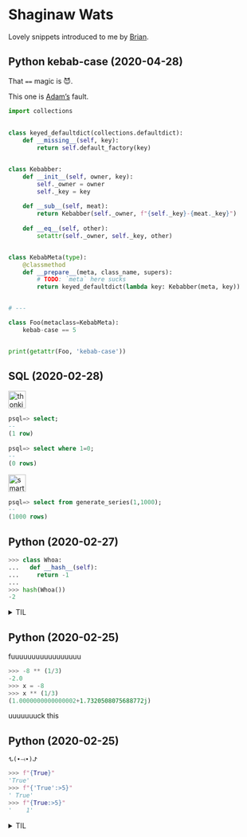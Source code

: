 # Shaginaw Wats

Lovely snippets introduced to me by [Brian](https://github.com/orez-).

## Python kebab-case (2020-04-28)

That `==` magic is 😈.

This one is [Adam’s](https://github.com/adam410) fault.

```python
import collections
​
​
class keyed_defaultdict(collections.defaultdict):
    def __missing__(self, key):
        return self.default_factory(key)


class Kebabber:
    def __init__(self, owner, key):
        self._owner = owner
        self._key = key
​
    def __sub__(self, meat):
        return Kebabber(self._owner, f"{self._key}-{meat._key}")
​
    def __eq__(self, other):
        setattr(self._owner, self._key, other)


class KebabMeta(type):
    @classmethod
    def __prepare__(meta, class_name, supers):
        # TODO: `meta` here sucks
        return keyed_defaultdict(lambda key: Kebabber(meta, key))


# ---

class Foo(metaclass=KebabMeta):
    kebab-case == 5


print(getattr(Foo, 'kebab-case'))
```

## SQL (2020-02-28)

<img src=https://user-images.githubusercontent.com/154988/75563908-29314b00-5a19-11ea-80bc-90b054c0e17a.png alt="thonkings" width=35>

```sql
psql=> select;
--
(1 row)
​
psql=> select where 1=0;
--
(0 rows)
```

<img src=https://user-images.githubusercontent.com/154988/75563929-377f6700-5a19-11ea-9e8c-3ab366ea7bf2.png alt="smart" width=35>

```sql
psql=> select from generate_series(1,1000);
--
(1000 rows)
```

## Python (2020-02-27)

```py
>>> class Whoa:
...   def __hash__(self):
...     return -1
...
>>> hash(Whoa())
-2
```

<details>
  <summary>TIL</summary>

```py
>>> hash(-1) == hash(-2)
True
```

Some lovely branching logic:<br>
https://github.com/python/cpython/blob/master/Objects/typeobject.c#L6556

[Stack Overflow](https://stackoverflow.com/questions/10130454/why-do-1-and-2-both-hash-to-2-in-cpython)

</details>

## Python (2020-02-25)

fuuuuuuuuuuuuuuuuu

```py
>>> -8 ** (1/3)
-2.0
>>> x = -8
>>> x ** (1/3)
(1.0000000000000002+1.7320508075688772j)
```

uuuuuuuck this

## Python (2020-02-25)

`ᖍ(∙⟞∙)ᖌ`

```py
>>> f"{True}"
'True'
>>> f"{'True':>5}"
' True'
>>> f"{True:>5}"
'    1'
```

<details>
  <summary>TIL</summary>

`!s` and `!r` exist.

> `!s` and `!r` are particularly tricky, because classes can hook into those and set their own behavior... which can be Bad

```py
>>> class Foo(int):
...   def __repr__(self):
...     return 'hey'
...   def __str__(self):
...     return 'yo'
...
>>> f"{Foo():>5}"
'    0'
>>> f"{Foo()!s:>5}"
'   yo'
>>> f"{Foo()!r:>5}"
'  hey'
```

```py
>>> f"{datetime.datetime.now():>5}"
'>5'
>>> f"{datetime.datetime.now():Today is %B %d, %Y}"
'Today is February 25, 2020'
>>> f"{datetime.datetime.now()!s:>30}"
'    2020-02-25 13:31:05.721174'
```

<img src=https://user-images.githubusercontent.com/154988/75566375-8d560e00-5a1d-11ea-963c-618b012adae1.png alt="nothing to do here" width=35>

</details>
